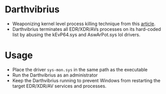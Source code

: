 # Darthvibrius
* Weaponizing kernel level process killing technique from this [article](https://alice.climent-pommeret.red/posts/process-killer-driver/).
* Darthvibrius terminates all EDR/XDR/AVs processes on its hard-coded list by abusing the kEvP64.sys and AswArPot.sys lol drivers.

# Usage
* Place the driver `sys-mon.sys` in the same path as the executable
* Run the Darthvibrius as an administrator
* Keep the Darthvibrius running to prevent Windows from restarting the target EDR/XDR/AV services and processes.
